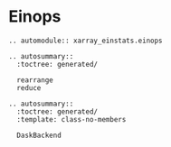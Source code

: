 # Einops

```{eval-rst}
.. automodule:: xarray_einstats.einops
```


```{eval-rst}
.. autosummary::
  :toctree: generated/

  rearrange
  reduce
```

```{eval-rst}
.. autosummary::
  :toctree: generated/
  :template: class-no-members

  DaskBackend
```
